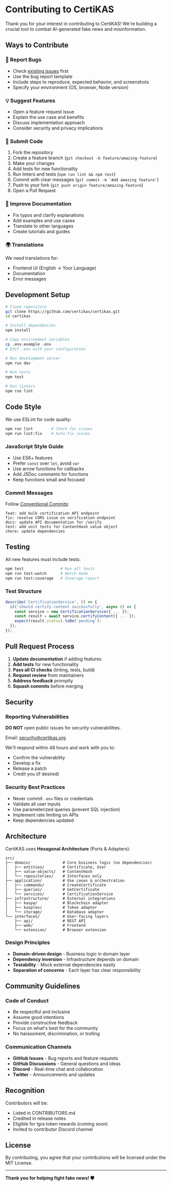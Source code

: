 # Contributing to CertiKAS

Thank you for your interest in contributing to CertiKAS! We're building a crucial tool to combat AI-generated fake news and misinformation.

## Ways to Contribute

### 🐛 Report Bugs
- Check [existing issues](https://github.com/certikas/certikas/issues) first
- Use the bug report template
- Include steps to reproduce, expected behavior, and screenshots
- Specify your environment (OS, browser, Node version)

### 💡 Suggest Features
- Open a feature request issue
- Explain the use case and benefits
- Discuss implementation approach
- Consider security and privacy implications

### 🔧 Submit Code
1. Fork the repository
2. Create a feature branch (`git checkout -b feature/amazing-feature`)
3. Make your changes
4. Add tests for new functionality
5. Run linters and tests (`npm run lint && npm test`)
6. Commit with clear messages (`git commit -m 'Add amazing feature'`)
7. Push to your fork (`git push origin feature/amazing-feature`)
8. Open a Pull Request

### 📝 Improve Documentation
- Fix typos and clarify explanations
- Add examples and use cases
- Translate to other languages
- Create tutorials and guides

### 🌍 Translations
We need translations for:
- Frontend UI (English → Your Language)
- Documentation
- Error messages

## Development Setup

```bash
# Clone repository
git clone https://github.com/certikas/certikas.git
cd certikas

# Install dependencies
npm install

# Copy environment variables
cp .env.example .env
# Edit .env with your configuration

# Run development server
npm run dev

# Run tests
npm test

# Run linters
npm run lint
```

## Code Style

We use ESLint for code quality:

```bash
npm run lint        # Check for issues
npm run lint:fix    # Auto-fix issues
```

### JavaScript Style Guide
- Use ES6+ features
- Prefer `const` over `let`, avoid `var`
- Use arrow functions for callbacks
- Add JSDoc comments for functions
- Keep functions small and focused

### Commit Messages
Follow [Conventional Commits](https://www.conventionalcommits.org/):

```
feat: add bulk certification API endpoint
fix: resolve CORS issue on verification endpoint
docs: update API documentation for /verify
test: add unit tests for ContentHash value object
chore: update dependencies
```

## Testing

All new features must include tests:

```bash
npm test                # Run all tests
npm run test:watch      # Watch mode
npm run test:coverage   # Coverage report
```

### Test Structure
```javascript
describe('CertificationService', () => {
  it('should certify content successfully', async () => {
    const service = new CertificationService({ ... });
    const result = await service.certifyContent({ ... });
    expect(result.status).toBe('pending');
  });
});
```

## Pull Request Process

1. **Update documentation** if adding features
2. **Add tests** for new functionality
3. **Pass all CI checks** (linting, tests, build)
4. **Request review** from maintainers
5. **Address feedback** promptly
6. **Squash commits** before merging

## Security

### Reporting Vulnerabilities
**DO NOT** open public issues for security vulnerabilities.

Email: security@certikas.org

We'll respond within 48 hours and work with you to:
- Confirm the vulnerability
- Develop a fix
- Release a patch
- Credit you (if desired)

### Security Best Practices
- Never commit `.env` files or credentials
- Validate all user inputs
- Use parameterized queries (prevent SQL injection)
- Implement rate limiting on APIs
- Keep dependencies updated

## Architecture

CertiKAS uses **Hexagonal Architecture** (Ports & Adapters):

```
src/
├── domain/              # Core business logic (no dependencies)
│   ├── entities/        # Certificate, User
│   ├── value-objects/   # ContentHash
│   └── repositories/    # Interfaces only
├── application/         # Use cases & orchestration
│   ├── commands/        # CreateCertificate
│   ├── queries/         # GetCertificate
│   └── services/        # CertificationService
├── infrastructure/      # External integrations
│   ├── kaspa/           # Blockchain adapter
│   ├── kasplex/         # Token adapter
│   └── storage/         # Database adapter
└── interfaces/          # User-facing layers
    ├── api/             # REST API
    ├── web/             # Frontend
    └── extension/       # Browser extension
```

### Design Principles
- **Domain-driven design** - Business logic in domain layer
- **Dependency inversion** - Infrastructure depends on domain
- **Testability** - Mock external dependencies easily
- **Separation of concerns** - Each layer has clear responsibility

## Community Guidelines

### Code of Conduct
- Be respectful and inclusive
- Assume good intentions
- Provide constructive feedback
- Focus on what's best for the community
- No harassment, discrimination, or trolling

### Communication Channels
- **GitHub Issues** - Bug reports and feature requests
- **GitHub Discussions** - General questions and ideas
- **Discord** - Real-time chat and collaboration
- **Twitter** - Announcements and updates

## Recognition

Contributors will be:
- Listed in CONTRIBUTORS.md
- Credited in release notes
- Eligible for Igra token rewards (coming soon)
- Invited to contributor Discord channel

## License

By contributing, you agree that your contributions will be licensed under the MIT License.

---

**Thank you for helping fight fake news! 🛡️**
